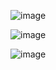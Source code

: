 
![image](https://github.com/user-attachments/assets/4a342a5b-6e0c-4ac8-ad58-1229c2f24850)

![image](https://github.com/user-attachments/assets/a5950857-8225-40b5-89f4-beb9e8db271a)

![image](https://github.com/user-attachments/assets/b85876c2-e4bd-4b45-93c0-32ddbf43c087)
